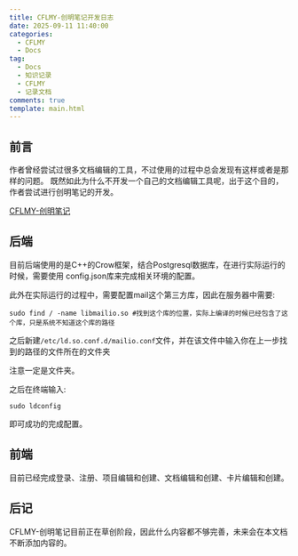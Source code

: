 ```yaml
---
title: CFLMY-创明笔记开发日志
date: 2025-09-11 11:40:00
categories:
  - CFLMY
  - Docs
tag:
  - Docs
  - 知识记录
  - CFLMY
  - 记录文档
comments: true
template: main.html
---
```


## 前言
作者曾经尝试过很多文档编辑的工具，不过使用的过程中总会发现有这样或者是那样的问题。
既然如此为什么不开发一个自己的文档编辑工具呢，出于这个目的，作者尝试进行创明笔记的开发。

[CFLMY-创明笔记](www.cflmy.com)

## 后端
目前后端使用的是C++的Crow框架，结合Postgresql数据库，在进行实际运行的时候，需要使用
config.json库来完成相关环境的配置。

此外在实际运行的过程中，需要配置mail这个第三方库，因此在服务器中需要:
```shell
sudo find / -name libmailio.so #找到这个库的位置，实际上编译的时候已经包含了这个库，只是系统不知道这个库的路径
```
之后新建`/etc/ld.so.conf.d/mailio.conf`文件，并在该文件中输入你在上一步找到的路径的文件所在的文件夹

注意一定是文件夹。

之后在终端输入:
```shell
sudo ldconfig
```

即可成功的完成配置。

## 前端
目前已经完成登录、注册、项目编辑和创建、文档编辑和创建、卡片编辑和创建。


## 后记

CFLMY-创明笔记目前正在草创阶段，因此什么内容都不够完善，未来会在本文档不断添加内容的。
